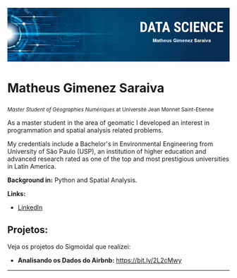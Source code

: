 <p align="center">
  <img src="banner_portfolio_sigmoidal.png" >
</p>

# Matheus Gimenez Saraiva
<sub>*Master Student of Géographies Numériques* at Université Jean Monnet Saint-Etienne</sub>

As a master student in the area of geomatic I developed an interest in programmation and spatial analysis related problems.

My credentials include a Bachelor's in Environmental Engineering from University of São Paulo (USP), an institution of higher education and advanced research rated as one of the top and most prestigious universities in Latin America.

**Background in:** Python and Spatial Analysis.

**Links:**
* [LinkedIn](https://www.linkedin.com/in/mgsaraiva)


## Projetos:
Veja os projetos do Sigmoidal que realizei:

* **Analisando os Dados do Airbnb:** https://bit.ly/2L2cMwy

---
